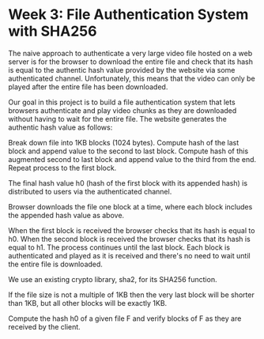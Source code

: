 # Week 3: File Authentication System with SHA256

The naive approach to authenticate a very large video file hosted on a web server is for the browser to download the entire file and check that its hash is equal to the authentic hash value provided by the website via some authenticated channel. Unfortunately, this means that the video can only be played after the entire file has been downloaded.

Our goal in this project is to build a file authentication system that lets browsers authenticate and play video chunks as they are downloaded without having to wait for the entire file. The website generates the authentic hash value as follows:

Break down file into 1KB blocks (1024 bytes).
Compute hash of the last block and append value to the second to last block.
Compute hash of this augmented second to last block and append value to the third from the end.
Repeat process to the first block.

The final hash value h0 (hash of the first block with its appended hash) is distributed to users via the authenticated channel.

Browser downloads the file one block at a time, where each block includes the appended hash value as above.

When the first block is received the browser checks that its hash is equal to h0.
When the second block is received the browser checks that its hash is equal to h1.
The process continues until the last block.
Each block is authenticated and played as it is received and there's no need to wait until the entire file is downloaded.

We use an existing crypto library, sha2, for its SHA256 function.

If the file size is not a multiple of 1KB then the very last block will be shorter than 1KB, but all other blocks will be exactly 1KB.

Compute the hash h0 of a given file F and verify blocks of F as they are received by the client.
